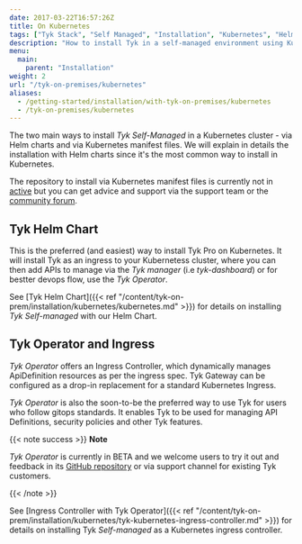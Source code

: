 ```yaml
---
date: 2017-03-22T16:57:26Z
title: On Kubernetes
tags: ["Tyk Stack", "Self Managed", "Installation", "Kubernetes", "Helm Chart", "Tyk Operator"]
description: "How to install Tyk in a self-managed environment using Kubernetes"
menu:
  main:
    parent: "Installation"
weight: 2
url: "/tyk-on-premises/kubernetes"
aliases:
  - /getting-started/installation/with-tyk-on-premises/kubernetes
  - /tyk-on-premises/kubernetes
---
```


The two main ways to install *Tyk Self-Managed* in a Kubernetes cluster - via Helm charts and via Kubernetes manifest files.
We will explain in details the installation with Helm charts since it's the most common way to install in Kubernetes.

The repository to install via Kubernetes manifest files is currently not in [active](https://github.com/TykTechnologies/tyk-k8s) but you can get advice and support via the support team or the [community forum](https://community.tyk.io/).


## Tyk Helm Chart

This is the preferred (and easiest) way to install Tyk Pro on Kubernetes. It will install Tyk as an ingress to your Kubernetess cluster, where you can then add APIs to manage via the *Tyk manager* (i.e *tyk-dashboard*) or for bestter devops flow, use the *Tyk Operator*.

See [Tyk Helm Chart]({{< ref "/content/tyk-on-prem/installation/kubernetes/kubernetes.md" >}}) for details on installing *Tyk Self-managed* with our Helm Chart.

## Tyk Operator and Ingress 

*Tyk Operator* offers an Ingress Controller, which dynamically manages ApiDefinition resources as per the ingress spec. Tyk Gateway can be configured as a drop-in replacement for a standard Kubernetes Ingress. 

*Tyk Operator* is also the soon-to-be the preferred way to use Tyk for users who follow gitops standards. It enables Tyk to be used for managing API Definitions, security policies and other Tyk features.


{{< note success >}}
**Note**

*Tyk Operator* is currently in BETA and we welcome users to try it out and feedback in its [GitHub repository](https://github.com/TykTechnologies/tyk-operator) or via support channel for existing Tyk customers.

{{< /note >}}


See [Ingress Controller with Tyk Operator]({{< ref "/content/tyk-on-prem/installation/kubernetes/tyk-kubernetes-ingress-controller.md" >}}) for details on installing Tyk *Self-managed* as a Kubernetes ingress controller.
